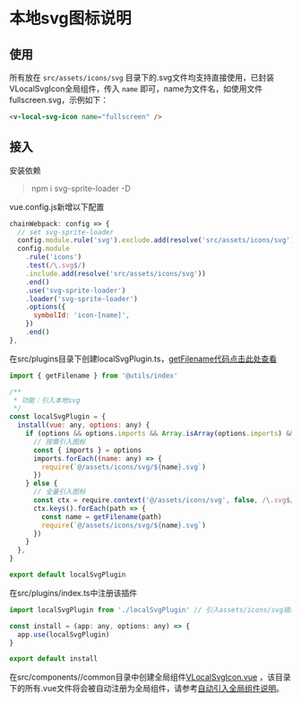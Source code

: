 # 本地svg图标说明

## 使用

所有放在 `src/assets/icons/svg` 目录下的.svg文件均支持直接使用，已封装VLocalSvgIcon全局组件，传入 `name` 即可，name为文件名，如使用文件fullscreen.svg，示例如下：

```html
<v-local-svg-icon name="fullscreen" />
```

## 接入

安装依赖

> npm i svg-sprite-loader -D

vue.config.js新增以下配置

```javascript
chainWebpack: config => {
  // set svg-sprite-loader
  config.module.rule('svg').exclude.add(resolve('src/assets/icons/svg')).end()
  config.module
    .rule('icons')
    .test(/\.svg$/)
    .include.add(resolve('src/assets/icons/svg'))
    .end()
    .use('svg-sprite-loader')
    .loader('svg-sprite-loader')
    .options({
      symbolId: 'icon-[name]',
    })
    .end()
},
```

在src/plugins目录下创建localSvgPlugin.ts，[getFilename代码点击此处查看](../src/utils/common.ts)

```javascript
import { getFilename } from '@utils/index'

/**
 * 功能：引入本地svg
 */
const localSvgPlugin = {
  install(vue: any, options: any) {
    if (options && options.imports && Array.isArray(options.imports) && options.imports.length > 0) {
      // 按需引入图标
      const { imports } = options
      imports.forEach((name: any) => {
        require(`@/assets/icons/svg/${name}.svg`)
      })
    } else {
      // 全量引入图标
      const ctx = require.context('@/assets/icons/svg', false, /\.svg$/)
      ctx.keys().forEach(path => {
        const name = getFilename(path)
        require(`@/assets/icons/svg/${name}.svg`)
      })
    }
  },
}

export default localSvgPlugin
```

在src/plugins/index.ts中注册该插件

```javascript
import localSvgPlugin from './localSvgPlugin' // 引入assets/icons/svg插件

const install = (app: any, options: any) => {
  app.use(localSvgPlugin)
}

export default install
```

在src/components//common目录中创建全局组件[VLocalSvgIcon.vue](../src/components/common/VLocalSvgIcon.vue) ，该目录下的所有.vue文件将会被自动注册为全局组件，请参考[自动引入全局组件说明](./auto-global-component.md)。
